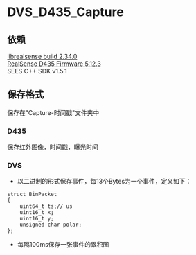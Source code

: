 # DVS_D435_Capture

## 依赖 
[librealsense build 2.34.0](https://github.com/IntelRealSense/librealsense/blob/master/doc/distribution_linux.md)   
[RealSense D435 Firmware 5.12.3](https://dev.intelrealsense.com/docs/firmware-releases)   
SEES C++ SDK v1.5.1   

## 保存格式 
保存在"Capture-时间戳"文件夹中

### D435 
保存红外图像，时间戳，曝光时间 
### DVS 
 - 以二进制的形式保存事件，每13个Bytes为一个事件，定义如下： 
```
struct BinPacket
{
    uint64_t ts;// us
    uint16_t x;
    uint16_t y;
    unsigned char polar; 
};
```
 - 每隔100ms保存一张事件的累积图
